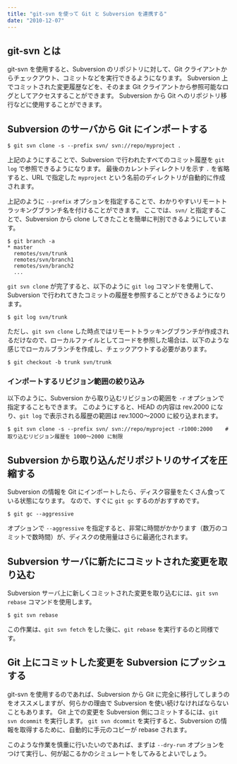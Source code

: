 ```yaml
---
title: "git-svn を使って Git と Subversion を連携する"
date: "2010-12-07"
---
```


git-svn とは
----

git-svn を使用すると、Subversion のリポジトリに対して、Git クライアントからチェックアウト、コミットなどを実行できるようになります。
Subversion 上でコミットされた変更履歴などを、そのまま Git クライアントから参照可能なログとしてアクセスすることができます。
Subversion から Git へのリポジトリ移行などに使用することができます。


Subversion のサーバから Git にインポートする
----

~~~
$ git svn clone -s --prefix svn/ svn://repo/myproject .
~~~

上記のようにすることで、Subversion で行われたすべてのコミット履歴を `git log` で参照できるようになります。
最後のカレントディレクトリを示す `.` を省略すると、URL で指定した `myproject` という名前のディレクトリが自動的に作成されます。

上記のように `--prefix` オプションを指定することで、わかりやすいリモートトラッキングブランチ名を付けることができます。
ここでは、`svn/` と指定することで、Subversion から clone してきたことを簡単に判別できるようにしています。

~~~
$ git branch -a
* master
  remotes/svn/trunk
  remotes/svn/branch1
  remotes/svn/branch2
  ...
~~~

`git svn clone` が完了すると、以下のように `git log` コマンドを使用して、Subversion で行われてきたコミットの履歴を参照することができるようになります。

~~~
$ git log svn/trunk
~~~

ただし、`git svn clone` した時点ではリモートトラッキングブランチが作成されるだけなので、ローカルファイルとしてコードを参照した場合は、以下のような感じでローカルブランチを作成し、チェックアウトする必要があります。

~~~
$ git checkout -b trunk svn/trunk
~~~


### インポートするリビジョン範囲の絞り込み

以下のように、Subversion から取り込むリビジョンの範囲を `-r` オプションで指定することもできます。
このようにすると、HEAD の内容は rev.2000 になり、`git log` で表示される履歴の範囲は rev.1000～2000 に絞り込まれます。

~~~
$ git svn clone -s --prefix svn/ svn://repo/myproject -r1000:2000    # 取り込むリビジョン履歴を 1000～2000 に制限
~~~


Subversion から取り込んだリポジトリのサイズを圧縮する
----

Subversion の情報を Git にインポートしたら、ディスク容量をたくさん食っている状態になります。
なので、すぐに `git gc` するのがおすすめです。

~~~
$ git gc --aggressive
~~~

オプションで `--aggressive` を指定すると、非常に時間がかかります（数万のコミットで数時間）が、ディスクの使用量はさらに最適化されます。


Subversion サーバに新たにコミットされた変更を取り込む
----

Subversion サーバ上に新しくコミットされた変更を取り込むには、`git svn rebase` コマンドを使用します。

~~~
$ git svn rebase
~~~

この作業は、`git svn fetch` をした後に、`git rebase` を実行するのと同様です。


Git 上にコミットした変更を Subversion にプッシュする
----

git-svn を使用するのであれば、Subversion から Git に完全に移行してしまうのをオススメしますが、何らかの理由で Subversion を使い続けなければならないこともあります。
Git 上での変更を Subversion 側にコミットするには、`git svn dcommit` を実行します。
`git svn dcommit` を実行すると、Subversion の情報を取得するために、自動的に手元のコピーが rebase されます。

このような作業を慎重に行いたいのであれば、まずは `--dry-run` オプションをつけて実行し、何が起こるかのシミュレートをしてみるとよいでしょう。

